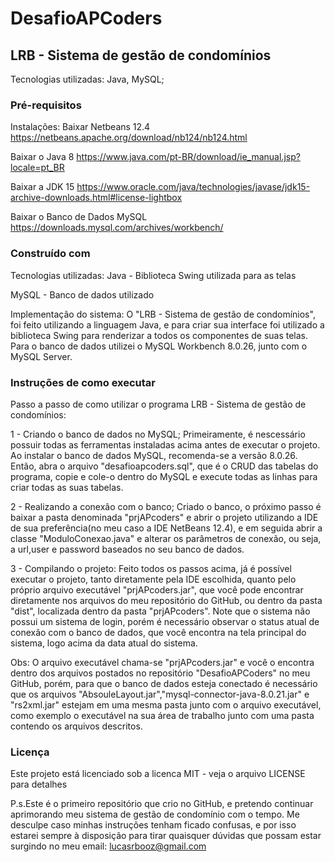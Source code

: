 # DesafioAPCoders
## LRB - Sistema de gestão de condomínios

Tecnologias utilizadas:
Java, MySQL;

### Pré-requisitos
Instalações:
Baixar Netbeans 12.4 https://netbeans.apache.org/download/nb124/nb124.html

Baixar o Java 8 https://www.java.com/pt-BR/download/ie_manual.jsp?locale=pt_BR

Baixar a JDK 15 https://www.oracle.com/java/technologies/javase/jdk15-archive-downloads.html#license-lightbox

Baixar o Banco de Dados MySQL https://downloads.mysql.com/archives/workbench/

### Construído com
Tecnologias utilizadas:
Java - Biblioteca Swing utilizada para as telas

MySQL - Banco de dados utilizado

Implementação do sistema:
O "LRB - Sistema de gestão de condomínios", foi feito utilizando a linguagem Java, e para criar sua interface foi utilizado a biblioteca Swing para renderizar a todos os componentes de suas telas. Para o banco de dados utilizei o MySQL Workbench 8.0.26, junto com o MySQL Server.

### Instruções de como executar

Passo a passo de como utilizar o programa LRB - Sistema de gestão de condomínios:

1 - Criando o banco de dados no MySQL;
Primeiramente, é nescessário possuir todas as ferramentas instaladas acima antes de executar o projeto. Ao instalar o banco de dados MySQL, recomenda-se a versão 8.0.26. Então, abra o arquivo "desafioapcoders.sql", que é o CRUD das tabelas do programa, copie e cole-o dentro do MySQL e execute todas as linhas para criar todas as suas tabelas.

2 - Realizando a conexão com o banco;
Criado o banco, o próximo passo é baixar a pasta denominada "prjAPcoders" e abrir o projeto utilizando a IDE de sua preferência(no meu caso a IDE NetBeans 12.4), e em seguida abrir a classe "ModuloConexao.java" e alterar os parâmetros de conexão, ou seja, a url,user e password baseados no seu banco de dados.

3 - Compilando o projeto:
Feito todos os passos acima, já é possível executar o projeto, tanto diretamente pela IDE escolhida, quanto pelo próprio arquivo executável "prjAPcoders.jar", que você pode encontrar diretamente nos arquivos do meu repositório do GitHub, ou dentro da pasta "dist", localizada dentro da pasta "prjAPcoders". Note que o sistema não possui um sistema de login, porém é necessário observar o status atual de conexão com o banco de dados, que você encontra na tela principal do sistema, logo acima da data atual do sistema.

Obs: 
O arquivo executável chama-se "prjAPcoders.jar" e você o encontra dentro dos arquivos postados no repositório "DesafioAPCoders" no meu GitHub, porém, para que o banco de dados esteja conectado é necessário que os arquivos "AbsouleLayout.jar","mysql-connector-java-8.0.21.jar" e "rs2xml.jar" estejam em uma mesma pasta junto com o arquivo executável, como exemplo o executável na sua área de trabalho junto com uma pasta contendo os arquivos descritos.

### Licença
Este projeto está licenciado sob a licenca MIT - veja o arquivo LICENSE para detalhes

P.s.Este é o primeiro repositório que crio no GitHub, e pretendo continuar aprimorando meu sistema de gestão de condomínio com o tempo. Me desculpe caso minhas instruções tenham ficado confusas, e por isso estarei sempre à disposição para tirar quaisquer dúvidas que possam estar surgindo no meu email: lucasrbooz@gmail.com
